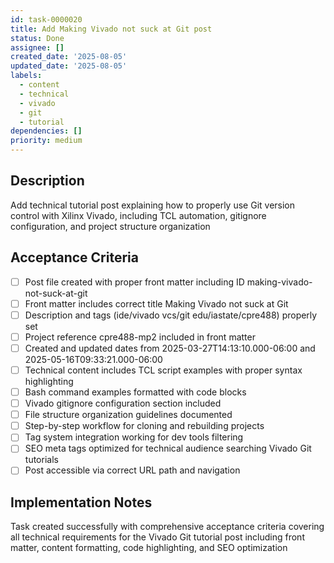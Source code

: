 ```yaml
---
id: task-0000020
title: Add Making Vivado not suck at Git post
status: Done
assignee: []
created_date: '2025-08-05'
updated_date: '2025-08-05'
labels:
  - content
  - technical
  - vivado
  - git
  - tutorial
dependencies: []
priority: medium
---
```


## Description

Add technical tutorial post explaining how to properly use Git version control with Xilinx Vivado, including TCL automation, gitignore configuration, and project structure organization

## Acceptance Criteria

- [ ] Post file created with proper front matter including ID making-vivado-not-suck-at-git
- [ ] Front matter includes correct title Making Vivado not suck at Git
- [ ] Description and tags (ide/vivado vcs/git edu/iastate/cpre488) properly set
- [ ] Project reference cpre488-mp2 included in front matter
- [ ] Created and updated dates from 2025-03-27T14:13:10.000-06:00 and 2025-05-16T09:33:21.000-06:00
- [ ] Technical content includes TCL script examples with proper syntax highlighting
- [ ] Bash command examples formatted with code blocks
- [ ] Vivado gitignore configuration section included
- [ ] File structure organization guidelines documented
- [ ] Step-by-step workflow for cloning and rebuilding projects
- [ ] Tag system integration working for dev tools filtering
- [ ] SEO meta tags optimized for technical audience searching Vivado Git tutorials
- [ ] Post accessible via correct URL path and navigation

## Implementation Notes

Task created successfully with comprehensive acceptance criteria covering all technical requirements for the Vivado Git tutorial post including front matter, content formatting, code highlighting, and SEO optimization
